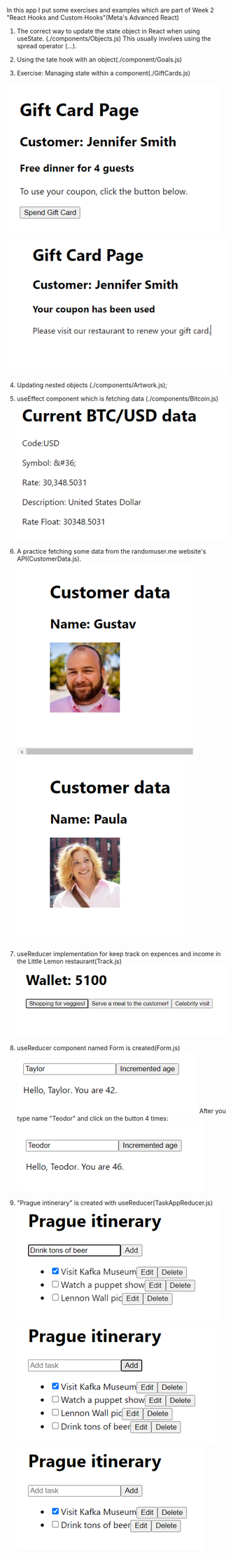 In this app I put some exercises and examples which are part of Week 2 "React Hooks and Custom Hooks"(Meta's Advanced React)
1. The correct way to update the state object in React when using useState. (./components/Objects.js)
This usually involves using the spread operator (...).

2. Using the tate hook with an object(./component/Goals.js)

3. Exercise: Managing state within a component(./GiftCards.js)

![Initiall view](image-1.png)![The view after rendering, notice that the booton disappeares!](image-2.png)

4. Updating nested objects (./components/Artwork.js);

5. useEffect component which is fetching data (./components/Bitcoin.js)
![Alt text](image.png)

6. A practice fetching some data from the randomuser.me website's API(CustomerData.js).
![Alt text](image-3.png)
![Alt text](image-4.png)

7. useReducer implementation for keep track on expences and income in the Little Lemon restaurant(Track.js)
![Alt text](image-5.png)

8. useReducer component named Form is created(Form.js)
![Alt text](image-6.png)
After you type name "Teodor" and click on the button 4 times:
![Alt text](image-7.png)

9. "Prague intinerary" is created with useReducer(TaskAppReducer.js) 
![Alt text](image-8.png)
![Alt text](image-9.png)
![Alt text](image-10.png)